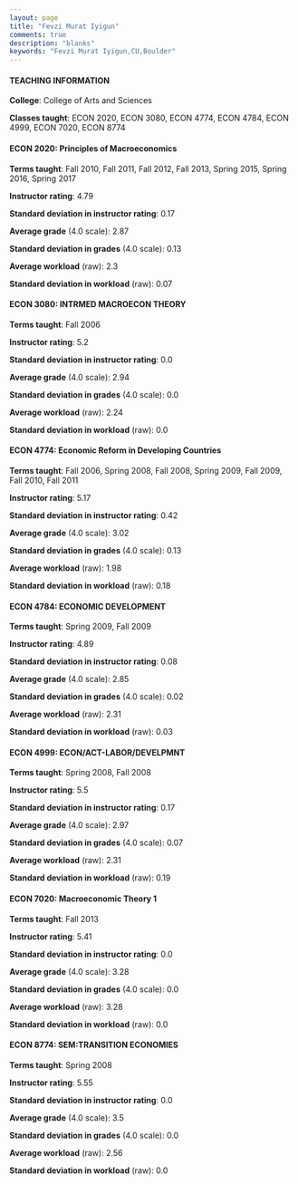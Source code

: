 ```yaml
---
layout: page
title: "Fevzi Murat Iyigun" 
comments: true
description: "blanks"
keywords: "Fevzi Murat Iyigun,CU,Boulder"
---
```

<head>
<script src="https://ajax.googleapis.com/ajax/libs/jquery/2.1.3/jquery.min.js"></script>
<script src="https://dl.dropboxusercontent.com/s/pc42nxpaw1ea4o9/highcharts.js?dl=0"></script>
<!-- <script src="../assets/js/highcharts.js"></script> -->
<style type="text/css">@font-face {
	font-family: "Bebas Neue";
	src: url(https://www.filehosting.org/file/details/544349/BebasNeue Regular.otf) format("opentype");
	}
	h1.Bebas { 
		font-family: "Bebas Neue", Verdana, Tahoma;
	}
</style>
</head>
	   
#### TEACHING INFORMATION

**College**: College of Arts and Sciences

**Classes taught**: ECON 2020, ECON 3080, ECON 4774, ECON 4784, ECON 4999, ECON 7020, ECON 8774

#### ECON 2020: Principles of Macroeconomics

**Terms taught**: Fall 2010, Fall 2011, Fall 2012, Fall 2013, Spring 2015, Spring 2016, Spring 2017

**Instructor rating**: 4.79

**Standard deviation in instructor rating**: 0.17

**Average grade** (4.0 scale): 2.87

**Standard deviation in grades** (4.0 scale): 0.13

**Average workload** (raw): 2.3

**Standard deviation in workload** (raw): 0.07

#### ECON 3080: INTRMED MACROECON THEORY

**Terms taught**: Fall 2006

**Instructor rating**: 5.2

**Standard deviation in instructor rating**: 0.0

**Average grade** (4.0 scale): 2.94

**Standard deviation in grades** (4.0 scale): 0.0

**Average workload** (raw): 2.24

**Standard deviation in workload** (raw): 0.0

#### ECON 4774: Economic Reform in Developing Countries

**Terms taught**: Fall 2006, Spring 2008, Fall 2008, Spring 2009, Fall 2009, Fall 2010, Fall 2011

**Instructor rating**: 5.17

**Standard deviation in instructor rating**: 0.42

**Average grade** (4.0 scale): 3.02

**Standard deviation in grades** (4.0 scale): 0.13

**Average workload** (raw): 1.98

**Standard deviation in workload** (raw): 0.18

#### ECON 4784: ECONOMIC DEVELOPMENT

**Terms taught**: Spring 2009, Fall 2009

**Instructor rating**: 4.89

**Standard deviation in instructor rating**: 0.08

**Average grade** (4.0 scale): 2.85

**Standard deviation in grades** (4.0 scale): 0.02

**Average workload** (raw): 2.31

**Standard deviation in workload** (raw): 0.03

#### ECON 4999: ECON/ACT-LABOR/DEVELPMNT

**Terms taught**: Spring 2008, Fall 2008

**Instructor rating**: 5.5

**Standard deviation in instructor rating**: 0.17

**Average grade** (4.0 scale): 2.97

**Standard deviation in grades** (4.0 scale): 0.07

**Average workload** (raw): 2.31

**Standard deviation in workload** (raw): 0.19

#### ECON 7020: Macroeconomic Theory 1

**Terms taught**: Fall 2013

**Instructor rating**: 5.41

**Standard deviation in instructor rating**: 0.0

**Average grade** (4.0 scale): 3.28

**Standard deviation in grades** (4.0 scale): 0.0

**Average workload** (raw): 3.28

**Standard deviation in workload** (raw): 0.0

#### ECON 8774: SEM:TRANSITION ECONOMIES

**Terms taught**: Spring 2008

**Instructor rating**: 5.55

**Standard deviation in instructor rating**: 0.0

**Average grade** (4.0 scale): 3.5

**Standard deviation in grades** (4.0 scale): 0.0

**Average workload** (raw): 2.56

**Standard deviation in workload** (raw): 0.0

